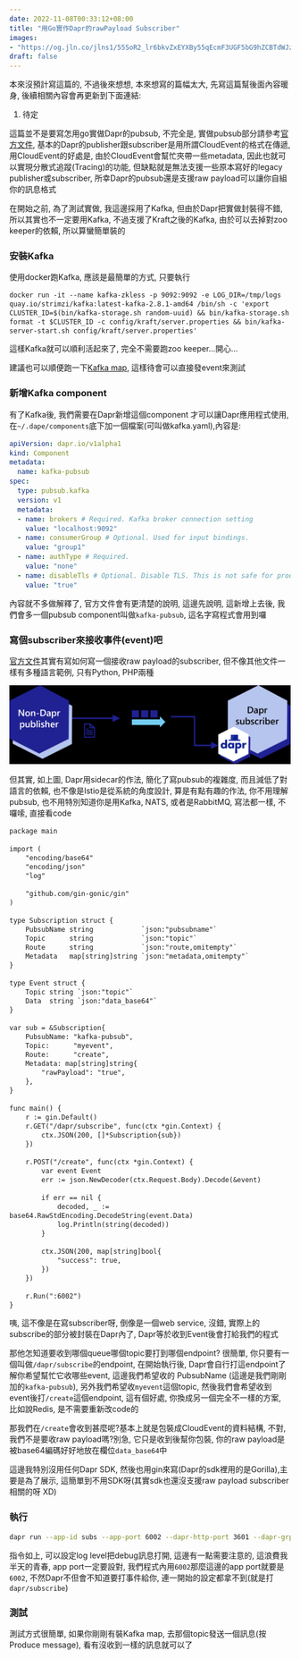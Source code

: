 ```yaml
---
date: 2022-11-08T00:33:12+08:00
title: "用Go實作Dapr的rawPayload Subscriber"
images: 
- "https://og.jln.co/jlns1/55SoR2_lr6bkvZxEYXBy55qEcmF3UGF5bG9hZCBTdWJzY3JpYmVy"
draft: false
---
```


本來沒預計寫這篇的, 不過後來想想, 本來想寫的篇幅太大, 先寫這篇幫後面內容暖身, 後續相關內容會再更新到下面連結:

1. 待定

這篇並不是要寫怎用go實做Dapr的pubsub, 不完全是, 實做pubsub部分請參考[官方文件](https://docs.dapr.io/developing-applications/building-blocks/pubsub/howto-publish-subscribe/), 基本的Dapr的publisher跟subscriber是用所謂CloudEvent的格式在傳遞, 用CloudEvent的好處是, 由於CloudEvent會幫忙夾帶一些metadata, 因此也就可以實現分散式追蹤(Tracing)的功能, 但缺點就是無法支援一些原本寫好的legacy publisher或subscriber, 所幸Dapr的pubsub還是支援raw payload可以讓你自組你的訊息格式

在開始之前, 為了測試實做, 我這邊採用了Kafka, 但由於Dapr把實做封裝得不錯, 所以其實也不一定要用Kafka, 不過支援了Kraft之後的Kafka, 由於可以去掉對zoo keeper的依賴, 所以算蠻簡單裝的

### 安裝Kafka

使用docker跑Kafka, 應該是最簡單的方式, 只要執行

```shell
docker run -it --name kafka-zkless -p 9092:9092 -e LOG_DIR=/tmp/logs quay.io/strimzi/kafka:latest-kafka-2.8.1-amd64 /bin/sh -c 'export CLUSTER_ID=$(bin/kafka-storage.sh random-uuid) && bin/kafka-storage.sh format -t $CLUSTER_ID -c config/kraft/server.properties && bin/kafka-server-start.sh config/kraft/server.properties'
```

這樣Kafka就可以順利活起來了, 完全不需要跑zoo keeper...開心...

建議也可以順便跑一下[Kafka map](https://github.com/dushixiang/kafka-map), 這樣待會可以直接發event來測試

### 新增Kafka component

有了Kafka後, 我們需要在Dapr新增這個component 才可以讓Dapr應用程式使用, 在`~/.dape/components`底下加一個檔案(可叫做kafka.yaml),內容是:

```yaml
apiVersion: dapr.io/v1alpha1
kind: Component
metadata:
  name: kafka-pubsub
spec:
  type: pubsub.kafka
  version: v1
  metadata:
  - name: brokers # Required. Kafka broker connection setting
    value: "localhost:9092"
  - name: consumerGroup # Optional. Used for input bindings.
    value: "group1"
  - name: authType # Required.
    value: "none"
  - name: disableTls # Optional. Disable TLS. This is not safe for production!! You should read the `Mutual TLS` section for how to use TLS.
    value: "true"
```

內容就不多做解釋了, 官方文件會有更清楚的說明, 這邊先說明, 這新增上去後, 我們會多一個pubsub component叫做`kafka-pubsub`, 這名字寫程式會用到囉

### 寫個subscriber來接收事件(event)吧
[官方文件](https://docs.dapr.io/developing-applications/building-blocks/pubsub/pubsub-raw/)其實有寫如何寫一個接收raw payload的subscriber, 但不像其他文件一樣有多種語言範例, 只有Python, PHP兩種

![](images/20221108224329.png)

但其實, 如上圖, Dapr用sidecar的作法, 簡化了寫pubsub的複雜度, 而且減低了對語言的依賴, 也不像是Istio是從系統的角度設計, 算是有點有趣的作法, 你不用理解pubsub, 也不用特別知道你是用Kafka, NATS, 或者是RabbitMQ, 寫法都一樣, 不囉嗦, 直接看code

```golang
package main

import (
	"encoding/base64"
	"encoding/json"
	"log"

	"github.com/gin-gonic/gin"
)

type Subscription struct {
	PubsubName string            `json:"pubsubname"`
	Topic      string            `json:"topic"`
	Route      string            `json:"route,omitempty"`
	Metadata   map[string]string `json:"metadata,omitempty"`
}

type Event struct {
	Topic string `json:"topic"`
	Data  string `json:"data_base64"`
}

var sub = &Subscription{
	PubsubName: "kafka-pubsub",
	Topic:      "myevent",
	Route:      "create",
	Metadata: map[string]string{
		"rawPayload": "true",
	},
}

func main() {
	r := gin.Default()
	r.GET("/dapr/subscribe", func(ctx *gin.Context) {
		ctx.JSON(200, []*Subscription{sub})
	})

	r.POST("/create", func(ctx *gin.Context) {
		var event Event
		err := json.NewDecoder(ctx.Request.Body).Decode(&event)

		if err == nil {
			decoded, _ := base64.RawStdEncoding.DecodeString(event.Data)
			log.Println(string(decoded))
		}

		ctx.JSON(200, map[string]bool{
			"success": true,
		})
	})

	r.Run(":6002")
}
```

咦, 這不像是在寫subscriber呀, 倒像是一個web service, 沒錯, 實際上的subscribe的部分被封裝在Dapr內了, Dapr等於收到Event後會打給我們的程式

那他怎知道要收到哪個queue哪個topic要打到哪個endpoint? 很簡單, 你只要有一個叫做`/dapr/subscribe`的endpoint, 在開始執行後, Dapr會自行打這endpoint了解你希望幫忙它收哪些event, 這邊我們希望收的 PubsubName (這邊是我們剛剛加的`kafka-pubsub`), 另外我們希望收`myevent`這個topic, 然後我們會希望收到event後打`/create`這個endpoint, 這有個好處, 你換成另一個完全不一樣的方案, 比如說Redis, 是不需要重新改code的

那我們在`/create`會收到甚麼呢?基本上就是包裝成CloudEvent的資料結構, 不對, 我們不是要收raw payload嗎?別急, 它只是收到後幫你包裝, 你的raw payload是被base64編碼好好地放在欄位`data_base64`中

這邊我特別沒用任何Dapr SDK, 然後也用gin來寫(Dapr的sdk裡用的是Gorilla),主要是為了展示, 這簡單到不用SDK呀(其實sdk也還沒支援raw payload subscriber相關的呀 XD)

### 執行

```sh
dapr run --app-id subs --app-port 6002 --dapr-http-port 3601 --dapr-grpc-port 60001 --log-level debug go run main.go
```

指令如上, 可以設定log level把debug訊息打開, 這邊有一點需要注意的, 這浪費我半天的青春, app port一定要設對, 我們程式內用`6002`那麼這邊的app port就要是`6002`, 不然Dapr不但會不知道要打事件給你, 連一開始的設定都拿不到(就是打`dapr/subscribe`)

### 測試

測試方式很簡單, 如果你剛剛有裝Kafka map, 去那個topic發送一個訊息(按Produce message), 看有沒收到一樣的訊息就可以了